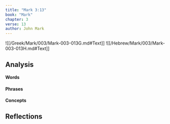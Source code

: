 ```yaml
---
title: "Mark 3:13"
book: "Mark"
chapter: 3
verse: 13
author: John Mark
---
```

![[/Greek/Mark/003/Mark-003-013G.md#Text]]
![[/Hebrew/Mark/003/Mark-003-013H.md#Text]]

## Analysis

#### Words

#### Phrases

#### Concepts

## Reflections

